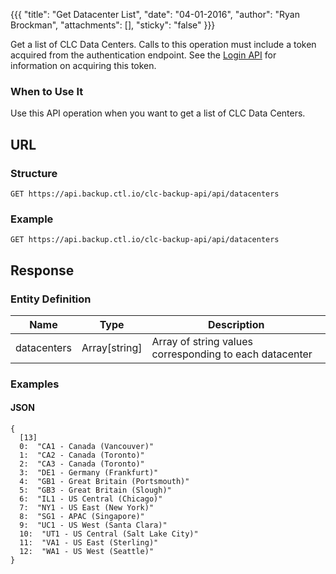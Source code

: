 {{{
  "title": "Get Datacenter List",
  "date": "04-01-2016",
  "author": "Ryan Brockman",
  "attachments": [],
  "sticky": "false"
}}}

Get a list of CLC Data Centers. Calls to this operation must include a token acquired from the authentication endpoint. See the [Login API](../Authentication/login.md) for information on acquiring this token.

### When to Use It

Use this API operation when you want to get a list of CLC Data Centers.

## URL

### Structure

    GET https://api.backup.ctl.io/clc-backup-api/api/datacenters

### Example

    GET https://api.backup.ctl.io/clc-backup-api/api/datacenters


## Response

### Entity Definition

| Name | Type | Description |
| --- | --- | --- |
| datacenters | Array[string] | Array of string values corresponding to each datacenter |


### Examples

#### JSON

    {
      [13]
      0:  "CA1 - Canada (Vancouver)"
      1:  "CA2 - Canada (Toronto)"
      2:  "CA3 - Canada (Toronto)"
      3:  "DE1 - Germany (Frankfurt)"
      4:  "GB1 - Great Britain (Portsmouth)"
      5:  "GB3 - Great Britain (Slough)"
      6:  "IL1 - US Central (Chicago)"
      7:  "NY1 - US East (New York)"
      8:  "SG1 - APAC (Singapore)"
      9:  "UC1 - US West (Santa Clara)"
      10:  "UT1 - US Central (Salt Lake City)"
      11:  "VA1 - US East (Sterling)"
      12:  "WA1 - US West (Seattle)"
    }
